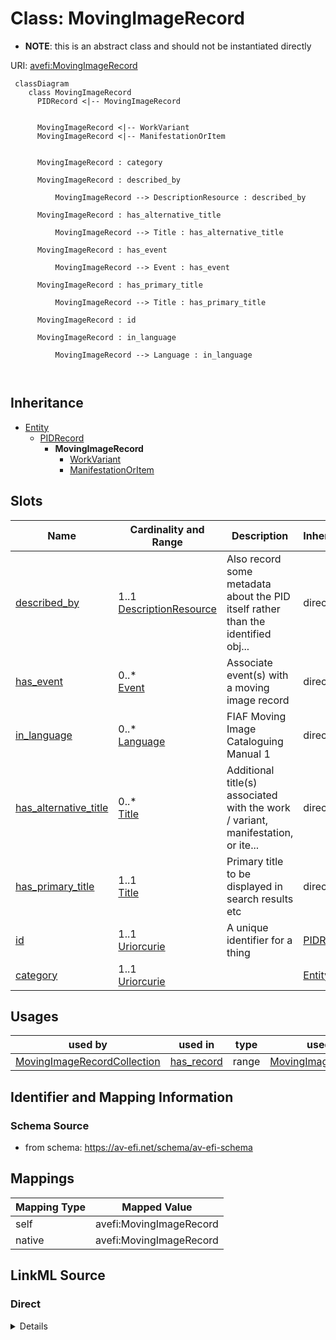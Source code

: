 

# Class: MovingImageRecord


* __NOTE__: this is an abstract class and should not be instantiated directly


URI: [avefi:MovingImageRecord](https://av-efi.net/schema/av-efi-schema/MovingImageRecord)




```mermaid
 classDiagram
    class MovingImageRecord
      PIDRecord <|-- MovingImageRecord
      

      MovingImageRecord <|-- WorkVariant
      MovingImageRecord <|-- ManifestationOrItem
      
      
      MovingImageRecord : category
        
      MovingImageRecord : described_by
        
          MovingImageRecord --> DescriptionResource : described_by
        
      MovingImageRecord : has_alternative_title
        
          MovingImageRecord --> Title : has_alternative_title
        
      MovingImageRecord : has_event
        
          MovingImageRecord --> Event : has_event
        
      MovingImageRecord : has_primary_title
        
          MovingImageRecord --> Title : has_primary_title
        
      MovingImageRecord : id
        
      MovingImageRecord : in_language
        
          MovingImageRecord --> Language : in_language
        
      
```





## Inheritance
* [Entity](Entity.md)
    * [PIDRecord](PIDRecord.md)
        * **MovingImageRecord**
            * [WorkVariant](WorkVariant.md)
            * [ManifestationOrItem](ManifestationOrItem.md)



## Slots

| Name | Cardinality and Range | Description | Inheritance |
| ---  | --- | --- | --- |
| [described_by](described_by.md) | 1..1 <br/> [DescriptionResource](DescriptionResource.md) | Also record some metadata about the PID itself rather than the identified obj... | direct |
| [has_event](has_event.md) | 0..* <br/> [Event](Event.md) | Associate event(s) with a moving image record | direct |
| [in_language](in_language.md) | 0..* <br/> [Language](Language.md) | FIAF Moving Image Cataloguing Manual 1 | direct |
| [has_alternative_title](has_alternative_title.md) | 0..* <br/> [Title](Title.md) | Additional title(s) associated with the work / variant, manifestation, or ite... | direct |
| [has_primary_title](has_primary_title.md) | 1..1 <br/> [Title](Title.md) | Primary title to be displayed in search results etc | direct |
| [id](id.md) | 1..1 <br/> [Uriorcurie](Uriorcurie.md) | A unique identifier for a thing | [PIDRecord](PIDRecord.md) |
| [category](category.md) | 1..1 <br/> [Uriorcurie](Uriorcurie.md) |  | [Entity](Entity.md) |





## Usages

| used by | used in | type | used |
| ---  | --- | --- | --- |
| [MovingImageRecordCollection](MovingImageRecordCollection.md) | [has_record](has_record.md) | range | [MovingImageRecord](MovingImageRecord.md) |






## Identifier and Mapping Information







### Schema Source


* from schema: https://av-efi.net/schema/av-efi-schema





## Mappings

| Mapping Type | Mapped Value |
| ---  | ---  |
| self | avefi:MovingImageRecord |
| native | avefi:MovingImageRecord |





## LinkML Source

<!-- TODO: investigate https://stackoverflow.com/questions/37606292/how-to-create-tabbed-code-blocks-in-mkdocs-or-sphinx -->

### Direct

<details>
```yaml
name: MovingImageRecord
from_schema: https://av-efi.net/schema/av-efi-schema
is_a: PIDRecord
abstract: true
slots:
- described_by
- has_event
- in_language
attributes:
  has_alternative_title:
    name: has_alternative_title
    description: Additional title(s) associated with the work / variant, manifestation,
      or item.
    from_schema: https://av-efi.net/schema/av-efi-schema
    rank: 1000
    multivalued: true
    domain_of:
    - MovingImageRecord
    range: Title
    inlined: true
    inlined_as_list: true
  has_primary_title:
    name: has_primary_title
    description: Primary title to be displayed in search results etc. The type should
      be PreferredTitle for works / variants and TitleProper for manifestations /
      items. If not available, type must be SuppliedDevisedTitle, instead.
    from_schema: https://av-efi.net/schema/av-efi-schema
    rank: 1000
    domain_of:
    - MovingImageRecord
    range: Title
    required: true

```
</details>

### Induced

<details>
```yaml
name: MovingImageRecord
from_schema: https://av-efi.net/schema/av-efi-schema
is_a: PIDRecord
abstract: true
attributes:
  has_alternative_title:
    name: has_alternative_title
    description: Additional title(s) associated with the work / variant, manifestation,
      or item.
    from_schema: https://av-efi.net/schema/av-efi-schema
    rank: 1000
    multivalued: true
    alias: has_alternative_title
    owner: MovingImageRecord
    domain_of:
    - MovingImageRecord
    range: Title
    inlined: true
    inlined_as_list: true
  has_primary_title:
    name: has_primary_title
    description: Primary title to be displayed in search results etc. The type should
      be PreferredTitle for works / variants and TitleProper for manifestations /
      items. If not available, type must be SuppliedDevisedTitle, instead.
    from_schema: https://av-efi.net/schema/av-efi-schema
    rank: 1000
    alias: has_primary_title
    owner: MovingImageRecord
    domain_of:
    - MovingImageRecord
    range: Title
    required: true
  described_by:
    name: described_by
    description: Also record some metadata about the PID itself rather than the identified
      object
    from_schema: https://av-efi.net/schema/av-efi-schema
    rank: 1000
    slot_uri: wdrs:describedby
    alias: described_by
    owner: MovingImageRecord
    domain_of:
    - MovingImageRecord
    range: DescriptionResource
    required: true
    inlined: true
  has_event:
    name: has_event
    description: Associate event(s) with a moving image record
    from_schema: https://av-efi.net/schema/av-efi-schema
    rank: 1000
    multivalued: true
    alias: has_event
    owner: MovingImageRecord
    domain_of:
    - MovingImageRecord
    range: Event
    inlined: true
    inlined_as_list: true
  in_language:
    name: in_language
    description: FIAF Moving Image Cataloguing Manual 1.3.5, 2.3.3
    from_schema: https://av-efi.net/schema/av-efi-schema
    related_mappings:
    - fiaf:hasLanguage
    - schema:inLanguage
    rank: 1000
    multivalued: true
    alias: in_language
    owner: MovingImageRecord
    domain_of:
    - MovingImageRecord
    range: Language
    inlined: true
    inlined_as_list: true
  id:
    name: id
    description: A unique identifier for a thing
    from_schema: https://av-efi.net/schema/av-efi-schema
    rank: 1000
    slot_uri: schema:identifier
    identifier: true
    alias: id
    owner: MovingImageRecord
    domain_of:
    - PIDRecord
    - AuthorityResource
    range: uriorcurie
    required: true
  category:
    name: category
    from_schema: https://av-efi.net/schema/av-efi-schema
    rank: 1000
    slot_uri: rdf:type
    designates_type: true
    alias: category
    owner: MovingImageRecord
    domain_of:
    - Entity
    range: uriorcurie
    required: true

```
</details>